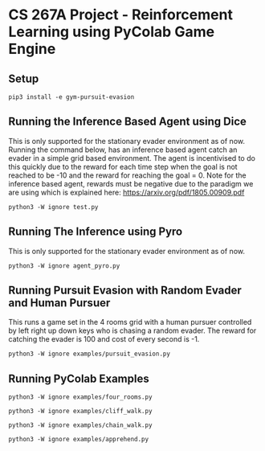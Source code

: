 # CS 267A Project - Reinforcement Learning using PyColab Game Engine

## Setup

```
pip3 install -e gym-pursuit-evasion
```

## Running the Inference Based Agent using Dice

This is only supported for the stationary evader environment as of now. 
Running the command below, has an inference based agent catch an evader
in a simple grid based environment. The agent is incentivised to do this
quickly due to the reward for each time step when the goal is not reached 
to be -10 and the reward for reaching the goal = 0. 
Note for the inference based agent, rewards must be negative due to the
paradigm we are using which is explained here: https://arxiv.org/pdf/1805.00909.pdf

```
python3 -W ignore test.py
```

## Running The Inference using Pyro

This is only supported for the stationary evader environment as of now. 

```
python3 -W ignore agent_pyro.py
```

## Running Pursuit Evasion with Random Evader and Human Pursuer

This runs a game set in the 4 rooms grid with a human pursuer controlled by 
left right up down keys who is chasing a random evader. The reward for catching
the evader is 100 and cost of every second is -1. 

```
python3 -W ignore examples/pursuit_evasion.py
```

## Running PyColab Examples

```
python3 -W ignore examples/four_rooms.py

python3 -W ignore examples/cliff_walk.py

python3 -W ignore examples/chain_walk.py

python3 -W ignore examples/apprehend.py
```
